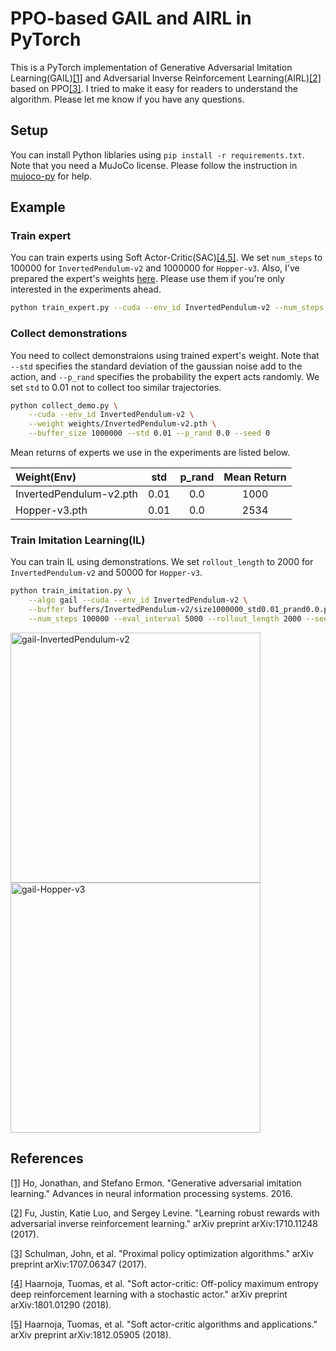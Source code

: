 # PPO-based GAIL and AIRL in PyTorch
This is a PyTorch implementation of Generative Adversarial Imitation Learning(GAIL)[[1]](#references) and Adversarial Inverse Reinforcement Learning(AIRL)[[2]](#references) based on PPO[[3]](#references). I tried to make it easy for readers to understand the algorithm. Please let me know if you have any questions.


## Setup
You can install Python liblaries using `pip install -r requirements.txt`. Note that you need a MuJoCo license. Please follow the instruction in [mujoco-py](https://github.com/openai/mujoco-py
) for help.

## Example

### Train expert
You can train experts using Soft Actor-Critic(SAC)[[4,5]](#references). We set `num_steps` to 100000 for `InvertedPendulum-v2` and 1000000 for `Hopper-v3`. Also, I've prepared the expert's weights [here](https://github.com/ku2482/gail-ppo.pytorch/tree/master/weights). Please use them if you're only interested in the experiments ahead.

```bash
python train_expert.py --cuda --env_id InvertedPendulum-v2 --num_steps 100000 --seed 0
```

### Collect demonstrations
You need to collect demonstraions using trained expert's weight. Note that `--std` specifies the standard deviation of the gaussian noise add to the action, and `--p_rand` specifies the probability the expert acts randomly. We set `std` to 0.01 not to collect too similar trajectories.

```bash
python collect_demo.py \
    --cuda --env_id InvertedPendulum-v2 \
    --weight weights/InvertedPendulum-v2.pth \
    --buffer_size 1000000 --std 0.01 --p_rand 0.0 --seed 0
```

Mean returns of experts we use in the experiments are listed below.

| Weight(Env) | std | p_rand | Mean Return |
|:------------|:---:|:------:|:-----------:|
| InvertedPendulum-v2.pth | 0.01 | 0.0 | 1000 |
| Hopper-v3.pth | 0.01 | 0.0 | 2534 |


### Train Imitation Learning(IL)
You can train IL using demonstrations. We set `rollout_length` to 2000 for `InvertedPendulum-v2` and 50000 for `Hopper-v3`.

```bash
python train_imitation.py \
    --algo gail --cuda --env_id InvertedPendulum-v2 \
    --buffer buffers/InvertedPendulum-v2/size1000000_std0.01_prand0.0.pth \
    --num_steps 100000 --eval_interval 5000 --rollout_length 2000 --seed 0
```

<img src="https://user-images.githubusercontent.com/37267851/90864888-78ef3e80-e3cc-11ea-8de9-9a5644b095cc.png" title="gail-InvertedPendulum-v2" width=400> <img src="https://user-images.githubusercontent.com/37267851/90864892-7987d500-e3cc-11ea-8f62-e1dacfd2c949.png" title="gail-Hopper-v3" width=400>


## References
[[1]](http://papers.nips.cc/paper/6391-generative-adversarial-imitation-learning) Ho, Jonathan, and Stefano Ermon. "Generative adversarial imitation learning." Advances in neural information processing systems. 2016.

[[2]](https://arxiv.org/abs/1710.11248) Fu, Justin, Katie Luo, and Sergey Levine. "Learning robust rewards with adversarial inverse reinforcement learning." arXiv preprint arXiv:1710.11248 (2017).

[[3]](https://arxiv.org/abs/1707.06347) Schulman, John, et al. "Proximal policy optimization algorithms." arXiv preprint arXiv:1707.06347 (2017).

[[4]](https://arxiv.org/abs/1801.01290) Haarnoja, Tuomas, et al. "Soft actor-critic: Off-policy maximum entropy deep reinforcement learning with a stochastic actor." arXiv preprint arXiv:1801.01290 (2018).

[[5]](https://arxiv.org/abs/1812.05905) Haarnoja, Tuomas, et al. "Soft actor-critic algorithms and applications." arXiv preprint arXiv:1812.05905 (2018).
